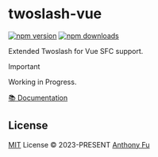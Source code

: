 # twoslash-vue

[![npm version][npm-version-src]][npm-version-href]
[![npm downloads][npm-downloads-src]][npm-downloads-href]

Extended Twoslash for Vue SFC support.

> [!IMPORTANT]
> Working in Progress.

[📚 Documentation](https://twoslash.netlify.app/packages/vue)

## License

[MIT](./LICENSE) License © 2023-PRESENT [Anthony Fu](https://github.com/antfu)

<!-- Badges -->

[npm-version-src]: https://img.shields.io/npm/v/twoslash-vue?style=flat&colorA=080f12&colorB=1fa669
[npm-version-href]: https://npmjs.com/package/twoslash-vue
[npm-downloads-src]: https://img.shields.io/npm/dm/twoslash-vue?style=flat&colorA=080f12&colorB=1fa669
[npm-downloads-href]: https://npmjs.com/package/twoslash-vue
